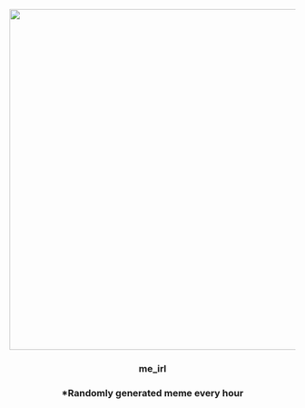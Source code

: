 <p align="center">
        <img src="https://i.redd.it/tqtlui6hvwh91.jpg" width="600" height="600">
        </p>
        <h3 align="center">me_irl</h3>
        <h3 align="center">*Randomly generated meme every hour</h3>
    